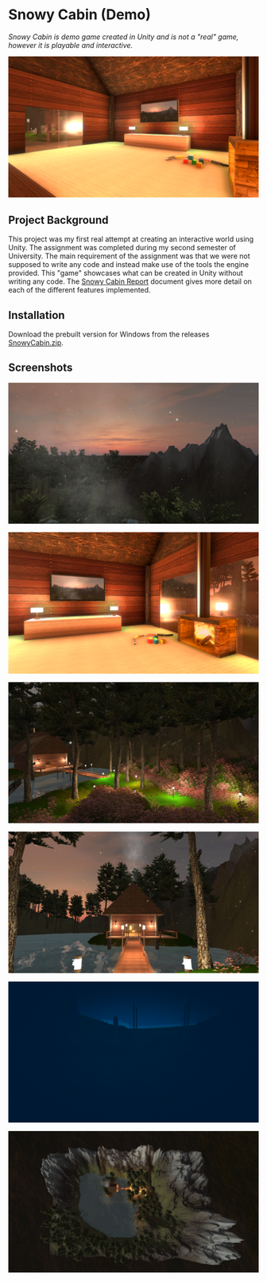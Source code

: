 # Snowy Cabin (Demo)

*Snowy Cabin is demo game created in Unity and is not a "real" game, however it is playable and interactive.*

![interior_door](Screenshots/interior_door.png)

## Project Background

This project was my first real attempt at creating an interactive world using Unity. The assignment was completed during my second semester of University. The main requirement of the assignment was that we were not supposed to write any code and instead make use of the tools the engine provided. This "game" showcases what can be created in Unity without writing any code. The [Snowy Cabin Report](Snowy%20Cabin%20Report.pdf) document gives more detail on each of the different features implemented.

## Installation

Download the prebuilt version for Windows from the releases [SnowyCabin.zip](https://github.com/jcwillox/SnowyCabin/releases/latest/download/SnowyCabin.zip).

## Screenshots

![mountains](Screenshots/mountains.png)

![interior](Screenshots/interior.png)

![forest](Screenshots/forest.png)

![house](Screenshots/house.png)

![underwater](Screenshots/underwater.png)

![valley](Screenshots/valley.png)
